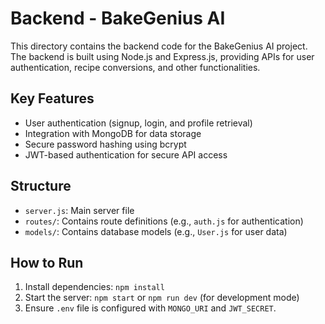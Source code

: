 # Backend - BakeGenius AI

This directory contains the backend code for the BakeGenius AI project. The backend is built using Node.js and Express.js, providing APIs for user authentication, recipe conversions, and other functionalities.

## Key Features
- User authentication (signup, login, and profile retrieval)
- Integration with MongoDB for data storage
- Secure password hashing using bcrypt
- JWT-based authentication for secure API access

## Structure
- `server.js`: Main server file
- `routes/`: Contains route definitions (e.g., `auth.js` for authentication)
- `models/`: Contains database models (e.g., `User.js` for user data)

## How to Run
1. Install dependencies: `npm install`
2. Start the server: `npm start` or `npm run dev` (for development mode)
3. Ensure `.env` file is configured with `MONGO_URI` and `JWT_SECRET`.
